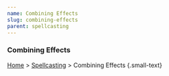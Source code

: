 ```yaml
---
name: Combining Effects
slug: combining-effects
parent: spellcasting
---
```

### Combining Effects
[Home](dm-operations-center) > [Spellcasting](spellcasting-menu) > Combining Effects {.small-text}

